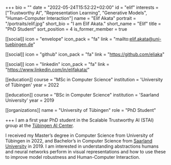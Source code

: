 +++
bio = ""
date = "2022-05-24T15:52:22+02:00"
id = "elif"
interests = ["Trustworthy AI", "Representation Learning", "Generative Models", "Human-Computer Interaction"]
name = "Elif Akata"
portrait = "/portraits/elif.jpg"
short_bio = "I am Elif Akata."
short_name = "Elif"
title = "PhD Student"
sort_position = 4
is_former_member = true

[[social]]
    icon = "envelope"
    icon_pack = "fa"
    link = "mailto:elif.akata@uni-tuebingen.de"

[[social]]
    icon = "github"
    icon_pack = "fa"
    link = "https://github.com/eliaka"

[[social]]
    icon = "linkedin"
    icon_pack = "fa"
    link = "https://www.linkedin.com/in/elifakata/"

[[education]]
    course = "MSc in Computer Science"
    institution = 'University of Tübingen'
    year = 2022

[[education]]
    course = "BSc in Computer Science"
    institution = 'Saarland University'
    year = 2019

[[organizations]]
    name = "University of Tübingen"
    role = "PhD Student"

+++
I am a first year PhD student in the Scalable Trustworthy AI (STAI) group at the [Tübingen AI Center](https://tuebingen.ai/). 

I received my Master’s degree in Computer Science from University of Tübingen in 2022, and Bachelor’s in Computer Science from [Saarland University](https://www.uni-saarland.de/) in 2019. I am interested in understanding abstractions humans and neural networks perform in visual representations and how to use these to improve model robustness and Human-Computer Interaction.
